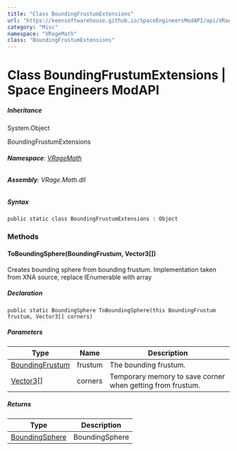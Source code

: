 ```yaml
---
title: "Class BoundingFrustumExtensions"
url: "https://keensoftwarehouse.github.io/SpaceEngineersModAPI/api/VRageMath.BoundingFrustumExtensions.html"
category: "Misc"
namespace: "VRageMath"
class: "BoundingFrustumExtensions"
---
```


# Class BoundingFrustumExtensions | Space Engineers ModAPI

##### Inheritance

System.Object

BoundingFrustumExtensions

###### **Namespace**: [VRageMath](https://keensoftwarehouse.github.io/SpaceEngineersModAPI/api/VRageMath.html)

###### **Assembly**: VRage.Math.dll

##### Syntax

```
public static class BoundingFrustumExtensions : Object
```

### Methods

#### ToBoundingSphere(BoundingFrustum, Vector3\[\])

Creates bounding sphere from bounding frustum. Implementation taken from XNA source, replace IEnumerable with array

##### Declaration

```
public static BoundingSphere ToBoundingSphere(this BoundingFrustum frustum, Vector3[] corners)
```

##### Parameters

| Type | Name | Description |
| --- | --- | --- |
| [BoundingFrustum](https://keensoftwarehouse.github.io/SpaceEngineersModAPI/api/VRageMath.BoundingFrustum.html) | frustum | The bounding frustum. |
| [Vector3](https://keensoftwarehouse.github.io/SpaceEngineersModAPI/api/VRageMath.Vector3.html)\[\] | corners | Temporary memory to save corner when getting from frustum. |

##### Returns

| Type | Description |
| --- | --- |
| [BoundingSphere](https://keensoftwarehouse.github.io/SpaceEngineersModAPI/api/VRageMath.BoundingSphere.html) | BoundingSphere |